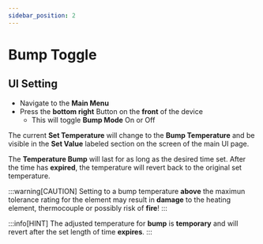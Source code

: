 ```yaml
---
sidebar_position: 2
---
```


# Bump Toggle

## UI Setting

- Navigate to the **Main Menu**
- Press the **bottom right** Button on the **front** of the device
  - This will toggle **Bump Mode** On or Off

The current **Set Temperature** will change to the **Bump Temperature** and be visible in the **Set Value** labeled section on the screen of the main UI page.

The **Temperature Bump** will last for as long as the desired time set.  After the time has **expired**, the temperature will revert back to the original set temperature.

:::warning[CAUTION]
Setting to a bump temperature **above** the maximun tolerance rating for the element may result in **damage** to the heating element, thermocouple or possibly risk of **fire**!
:::

:::info[HINT]
The adjusted temperature for **bump** is **temporary** and will revert after the set length of time **expires**.
:::